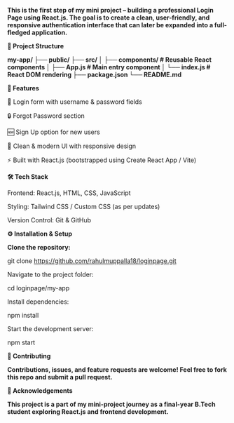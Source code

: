 **This is the first step of my mini project – building a professional Login Page using React.js.
The goal is to create a clean, user-friendly, and responsive authentication interface that can later be expanded into a full-fledged application.**

**📂 Project Structure**


**my-app/
 ├── public/
 ├── src/
 │   ├── components/    # Reusable React components
 │   ├── App.js         # Main entry component
 │   └── index.js       # React DOM rendering
 ├── package.json
 └── README.md**

**🚀 Features**

🔑 Login form with username & password fields

🔒 Forgot Password section

🆕 Sign Up option for new users

🎨 Clean & modern UI with responsive design

⚡ Built with React.js (bootstrapped using Create React App / Vite)

**🛠️ Tech Stack**

Frontend: React.js, HTML, CSS, JavaScript

Styling: Tailwind CSS / Custom CSS (as per updates)

Version Control: Git & GitHub

**⚙️ Installation & Setup**

**Clone the repository:**

git clone https://github.com/rahulmuppalla18/loginpage.git


Navigate to the project folder:

cd loginpage/my-app


Install dependencies:

npm install


Start the development server:

npm start


**🤝 Contributing**

**Contributions, issues, and feature requests are welcome!
Feel free to fork this repo and submit a pull request.**

**🙌 Acknowledgements**

**This project is a part of my mini-project journey as a final-year B.Tech student exploring React.js and frontend development.**
